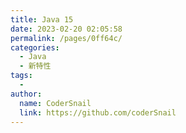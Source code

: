 ```yaml
---
title: Java 15
date: 2023-02-20 02:05:58
permalink: /pages/0ff64c/
categories:
  - Java
  - 新特性
tags:
  - 
author: 
  name: CoderSnail
  link: https://github.com/coderSnail
---
```


